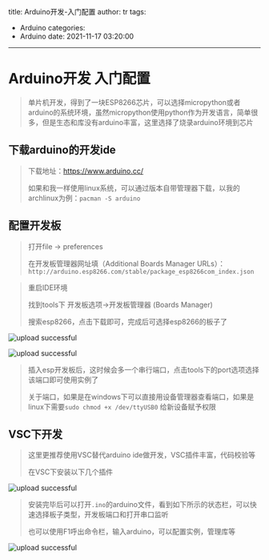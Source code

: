 title: Arduino开发-入门配置
author: tr
tags:
  - Arduino
categories:
  - Arduino
date: 2021-11-17 03:20:00
---
# Arduino开发 入门配置

> 单片机开发，得到了一块ESP8266芯片，可以选择micropython或者arduino的系统环境，虽然micropython使用python作为开发语言，简单很多，但是生态和库没有arduino丰富，这里选择了烧录arduino环境到芯片

<!--more-->

## 下载arduino的开发ide

> 下载地址：https://www.arduino.cc/
>
> 如果和我一样使用linux系统，可以通过版本自带管理器下载，以我的archlinux为例：`pacman -S arduino`

## 配置开发板

> 打开file -> preferences 
>
> 在开发板管理器网址填（Additional Boards Manager URLs）：`http://arduino.esp8266.com/stable/package_esp8266com_index.json`

> 重启IDE环境
>
> 找到tools下 开发板选项->开发板管理器 (Boards Manager)
>
> 搜索esp8266，点击下载即可，完成后可选择esp8266的板子了


![upload successful](/images/pasted-187.png)


![upload successful](/images/pasted-188.png) 

> 插入esp开发板后，这时候会多一个串行端口，点击tools下的port选项选择该端口即可使用实例了
>
> 关于端口，如果是在windows下可以直接用设备管理器查看端口，如果是linux下需要`sudo chmod +x /dev/ttyUSB0` 给新设备赋予权限

## VSC下开发

> 这里更推荐使用VSC替代arduino ide做开发，VSC插件丰富，代码校验等
>
> 在VSC下安装以下几个插件

![upload successful](/images/pasted-189.png)

> 安装完毕后可以打开`.ino`的arduino文件，看到如下所示的状态栏，可以快速选择板子类型，开发板端口和打开串口监听
>
> 也可以使用F1呼出命令栏，输入arduino，可以配置实例，管理库等

![upload successful](/images/pasted-190.png)